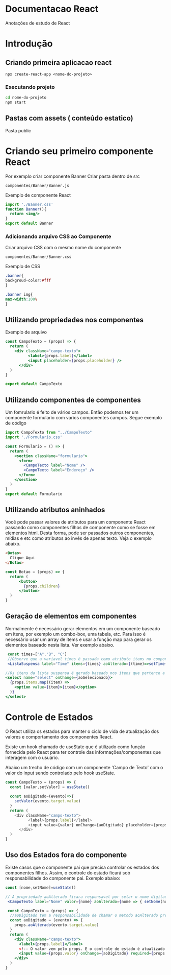 # Documentacao React
Anotações de estudo de React

# Introdução 
## Criando primeira aplicacao react
``` npx create-react-app <nome-do-projeto> ```

### Executando projeto
``` bash
cd nome-do-projeto 
npm start
```
## Pastas com assets ( conteúdo estatico)
 Pasta public
 
# Criando seu primeiro componente React
Por exemplo criar componente Banner
Criar pasta dentro de src
```
componentes/Banner/Banner.js
```
Exemplo de componente React

```jsx
import './Banner.css'
function Banner(){
  return <img/>
}
export default Banner
```
### Adicionando arquivo CSS ao Componente
Criar arquivo CSS com o mesmo nome do componente
```
componentes/Banner/Banner.css
```
Exemplo de CSS
```css
.banner{
backgroud-color:#fff
}

.banner img{
max-width:100%
}
```

## Utilizando propriedades nos componentes
Exemplo de arquivo
```jsx
const CampoTexto = (props) => {
  return (
    <div className="campo-texto">
          <label>{props.label}</label>
          <input placeholder={props.placeholder} />
      </div>
  )
}

export default CampoTexto
```
## Utilizando componentes de componentes
Um fomrulario é feito de vários campos. Então podemos ter um componente formulario com varios componentes campos. Segue exemplo de código
```jsx
import CampoTexto from "../CampoTexto"
import './Formulario.css'

const Formulario = () => {
  return (
    <section className="formulario">
      <form>
        <CampoTexto label="Nome" />
        <CampoTexto label="Endereço" />
      </form>
    </section>
  )
}
export default Formulario
```

## Utilizando atributos aninhados

Você pode passar valores de atributos para um componente React passando como componentes filhos de componente como se fosse em elementos html.
Desta forma, pode ser passados outros componentes, mídias e etc como atributos ao invés de apenas texto.
Veja o exemplo abaixo.

```html
<Botao>
  Clique Aqui
</Botao>
```
```jsx
const Botao = (props) => {
  return (
      <button>
        {props.children}
      </button>
  )
}
```

## Geração de elementos em componentes
Normalmente é necessário gerar elementos em um componente baseado em itens, por exemplo um combo-box, uma tabela, etc.
Para isso é necessário usar um array de items e usar a função map para gerar os elementos baseado nesta lista. Ver exemplo abaixo.

```jsx
 const times=["A","B", "C"]
 //Observe que a variavel times é passada como atributo items no componente ListaSuspensa
 <ListaSuspensa label="Time" items={times} aoAlterado={(time)=>setTime(time)}/>

//Os itens da lista suspensa é gerado baseado nos itens que pertence a variavel props
<select name="select" onChange={aoSelecionado}>
  {props.items.map((item) =>
    <option value={item}>{item}</option>
  )}
</select>

```


# Controle de Estados

O React utiliza os estados para manter o ciclo de vida de atualização dos valores e comportamento dos componentes React.

Existe um hook chamado de useState que é utilizado como função fornecida pelo React para ter controle das informações/componentes que interagem com o usuário.

Abaixo um trecho de código com um componente 'Campo de Texto' com o valor do input sendo controlado pelo hook useState.

```js
const CampoTexto = (props) => {
  const [valor,setValor] = useState()
  
  const aoDigitado=(evento)=>{
    setValor(evento.target.value)
  }
  return (
    <div className="campo-texto">
          <label>{props.label}</label>
          <input value={valor} onChange={aoDigitado} placeholder={props.placeholder} />
      </div>
  )
}
```

## Uso dos Estados fora do componente
Existe casos que o componente pai que precisa controlar os estados dos componentes filhos.
Assim, o controle do estado ficará sob responsabilidade do componente pai.
Exemplo abaixo:
```jsx
const [nome,setNome]=useState()

// A propriedade aoAlterado ficara responsavel por setar o nome digitado para a variavel nome
 <CampoTexto label="Nome" valor={nome} aoAlterado={nome => { setNome(nome) }} />

 const CampoTexto = (props) => {
  //aoDigitado tem a responsabilidade de chamar o metodo aoAlterado presente no props
  const aoDigitado = (evento) => {
    props.aoAlterado(evento.target.value)
  }
  return (
    <div className="campo-texto">
      <label>{props.label}</label>
      <!-- O valor vem pelo props. E o controle de estado é atualizado a cada mudanca do conteudo do input através do onChange-->
      <input value={props.valor} onChange={aoDigitado} required={props.obrigatorio} placeholder={props.placeholder} />
    </div>
  )
}
```